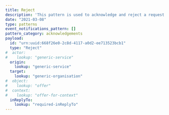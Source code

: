 ```yaml
---
title: Reject
description: 'This pattern is used to acknowledge and reject a request (`Offer`). This should be interpreted to mean that the `target` will take no further action with regard to this `Offer`. It does not imply any kind of outcome beyond this.'
date: "2021-03-08"
type: patterns
event_notifications_pattern: []
pattern_category: acknowledgements
payload:
  id: "urn:uuid:668f26e0-2c8d-4117-a0d2-ee713523bcb1"
  type: "Reject"
#  actor:
#    lookup: "generic-service"
  origin:
    lookup: "generic-service"
  target:
    lookup: "generic-organisation"
#  object:
#    lookup: "offer"
#  context:
#    lookup: "offer-for-context"
  inReplyTo:
    lookup: "required-inReplyTo"
---
```


